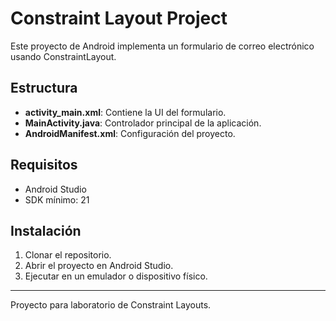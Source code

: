 # Constraint Layout Project

Este proyecto de Android implementa un formulario de correo electrónico usando ConstraintLayout.

## Estructura
- **activity_main.xml**: Contiene la UI del formulario.
- **MainActivity.java**: Controlador principal de la aplicación.
- **AndroidManifest.xml**: Configuración del proyecto.

## Requisitos
- Android Studio
- SDK mínimo: 21

## Instalación
1. Clonar el repositorio.
2. Abrir el proyecto en Android Studio.
3. Ejecutar en un emulador o dispositivo físico.

---
Proyecto para laboratorio de Constraint Layouts.
